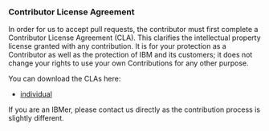### Contributor License Agreement

In order for us to accept pull requests, the contributor must first complete
a Contributor License Agreement (CLA). This clarifies the intellectual 
property license granted with any contribution. It is for your protection as a 
Contributor as well as the protection of IBM and its customers; it does not 
change your rights to use your own Contributions for any other purpose.

You can download the CLAs here:

 - [individual](jbatch-cla-individual.pdf)

If you are an IBMer, please contact us directly as the contribution process is
slightly different.
